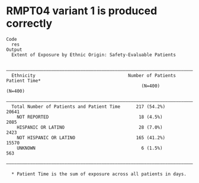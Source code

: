 # RMPT04 variant 1 is produced correctly

    Code
      res
    Output
      Extent of Exposure by Ethnic Origin: Safety-Evaluable Patients
      
      ——————————————————————————————————————————————————————————————————————————————
      Ethnicity                                   Number of Patients   Patient Time*
                                                       (N=400)            (N=400)   
      ——————————————————————————————————————————————————————————————————————————————
      Total Number of Patients and Patient Time      217 (54.2%)           20641    
        NOT REPORTED                                  18 (4.5%)            2085     
        HISPANIC OR LATINO                            28 (7.0%)            2423     
        NOT HISPANIC OR LATINO                       165 (41.2%)           15570    
        UNKNOWN                                        6 (1.5%)             563     
      ——————————————————————————————————————————————————————————————————————————————
      
      * Patient Time is the sum of exposure across all patients in days.

